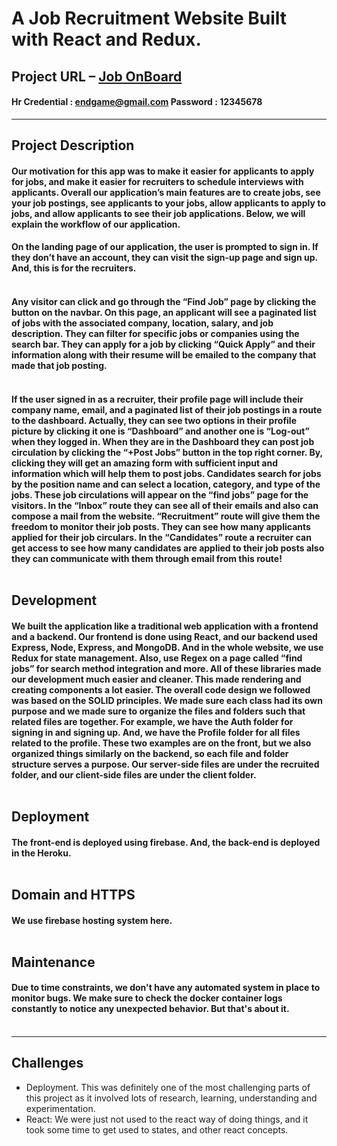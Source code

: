 # A Job Recruitment Website Built with React and Redux.

 
## Project URL – <a href="https://job-onboard-client.web.app/" rel="noopener" target="_blank">Job OnBoard</a>

#### Hr Credential : endgame@gmail.com Password : 12345678

---

## Project Description

#### Our motivation for this app was to make it easier for applicants to apply for jobs, and make it easier for recruiters to schedule interviews with applicants. Overall our application’s main features are to create jobs, see your job postings, see applicants to your jobs, allow applicants to apply to jobs, and allow applicants to see their job applications. Below, we will explain the workflow of our application.

#### On the landing page of our application, the user is prompted to sign in. If they don’t have an account, they can visit the sign-up page and sign up. And, this is for the recruiters. <br> <br>

#### Any visitor can click and go through the “Find Job” page by clicking the button on the navbar. On this page, an applicant will see a paginated list of jobs with the associated company, location, salary, and job description. They can filter for specific jobs or companies using the search bar. They can apply for a job by clicking “Quick Apply” and their information along with their resume will be emailed to the company that made that job posting. <br> <br>

#### If the user signed in as a recruiter, their profile page will include their company name, email, and a paginated list of their job postings in a route to the dashboard. Actually, they can see two options in their profile picture by clicking it one is “Dashboard” and another one is “Log-out” when they logged in. When they are in the Dashboard they can post job circulation by clicking the “+Post Jobs” button in the top right corner. By, clicking they will get an amazing form with sufficient input and information which will help them to post jobs. Candidates search for jobs by the position name and can select a location, category, and type of the jobs. These job circulations will appear on the “find jobs” page for the visitors. In the “Inbox” route they can see all of their emails and also can compose a mail from the website. “Recruitment” route will give them the freedom to monitor their job posts. They can see how many applicants applied for their job circulars. In the “Candidates” route a recruiter can get access to see how many candidates are applied to their job posts also they can communicate with them through email from this route! <br> <br>

## Development

#### We built the application like a traditional web application with a frontend and a backend. Our frontend is done using React, and our backend used Express, Node, Express, and MongoDB. And in the whole website, we use Redux for state management. Also, use Regex on a page called “find jobs” for search method integration and more. All of these libraries made our development much easier and cleaner. This made rendering and creating components a lot easier. The overall code design we followed was based on the SOLID principles. We made sure each class had its own purpose and we made sure to organize the files and folders such that related files are together. For example, we have the Auth folder for signing in and signing up. And, we have the Profile folder for all files related to the profile. These two examples are on the front, but we also organized things similarly on the backend, so each file and folder structure serves a purpose. Our server-side files are under the recruited folder, and our client-side files are under the client folder. <br><br>

## Deployment

#### The front-end is deployed using firebase. And, the back-end is deployed in the Heroku. <br><br>

## Domain and HTTPS

#### We use firebase hosting system here. <br><br>

## Maintenance

#### Due to time constraints, we don't have any automated system in place to monitor bugs. We make sure to check the docker container logs constantly to notice any unexpected behavior. But that's about it. <br><br>

---

## Challenges

- Deployment. This was definitely one of the most challenging parts of this project as it involved lots of research, learning, understanding and experimentation.
- React: We were just not used to the react way of doing things, and it took some time to get used to states, and other react concepts.
